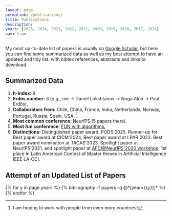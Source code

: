 ```yaml
---
layout: page
permalink: /publications/
title: Publications
description: 
years: [2025, 2024, 2023, 2022, 2021, 2020, 2019, 2018, 2017, 2016]
nav: true
---
```


My most up-to-date list of papers is usually on [Google Scholar](https://scholar.google.com/citations?user=0EOonpYAAAAJ&hl=en), but here you can find some summarized data as well as my best attempt to have an updated and tidy list, with bibtex references, abstracts and links to download.

## Summarized Data
1. **h-index**: 8
2. **Erdős number**: 3 (e.g., me → Daniel Lokshtanov → Noga Alon → Paul Erdős).
3. **Collaborators from**: Chile, China, France, India,  Netherlands, Norway, Portugal, Russia, Spain, USA. [^2]
4. **Most common conference**: NeurIPS (5 papers there).
5. **Most fun conference**: <a href="https://sites.google.com/view/fun2022/home?pli=1">FUN with algorithms.</a>
6. **Distinctions**: Distinguished paper award, PODS'2025. Runner-up for Best paper award at CICM'2024, Best paper award at LPAR'2023. Best paper award nomination at TACAS'2023.  Spotlight paper at NeurIPS'2021, and spotlight paper at <a href="https://www.afciworkshop.org/afci-2020/home">AFCI@NeurIPS'2020 workshop</a>. 1st place in Latin American Contest of Master theses in Artificial Intelligence IEEE LA-CCI.


## Attempt of an Updated List of Papers
<div class="publications">
  {% for y in page.years %}
    {% bibliography -f papers -q @*[year={{y}}]* %}
  {% endfor %}
</div>

[^1]: This count might include a journal version of a conference paper separately, if there's a enough difference between the two.
[^2]: I am hoping to work with people from even more countries!
